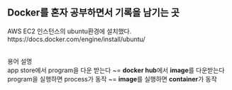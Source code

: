 <h2>Docker를 혼자 공부하면서 기록을 남기는 곳</h2>
<p>AWS EC2 인스턴스의 ubuntu환경에 설치했다. <br>
https://docs.docker.com/engine/install/ubuntu/</p>
<br>
용어 설명<br>
app store에서 program을 다운 받는다 ~= <strong>docker hub</strong>에서 <strong>image</strong>를 다운받는다 <br>
program을 실행하면 process가 동작 ~= <strong>image</strong>를 실행하면 <strong>container</strong>가 동작
